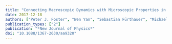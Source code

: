 ```yaml
---
title: "Connecting Macroscopic Dynamics with Microscopic Properties in Active Microtubule Network Contraction"
date: 2017-12-18
authors: ["Peter J. Foster", "Wen Yan", "Sebastian Fürthauer", "Michael J. Shelley", "Daniel J. Needleman"]
publication_types: ["2"]
publication: "*New Journal of Physics*"
doi: "10.1088/1367-2630/aa9320"
---
```

